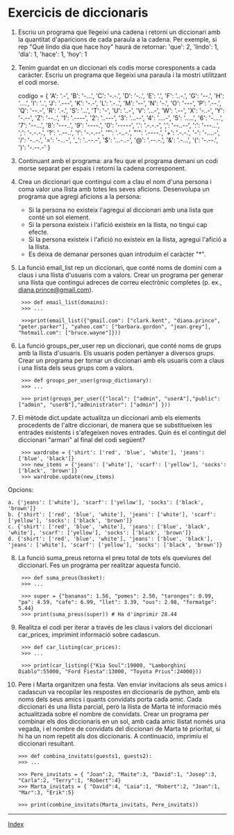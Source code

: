 # Exercicis de diccionaris

1. Escriu un programa que llegeixi una cadena i retorni un diccionari amb la quantitat d'aparicions de cada paraula a la cadena. Per exemple, si rep "Qué lindo día que hace hoy" haurà de  retornar: 'que': 2, 'lindo': 1, 'día': 1, 'hace': 1, 'hoy': 1

2. Tenim guardat en un diccionari els codis morse coresponents a cada caràcter. Escriu un programa que llegeixi una paraula i la mostri utilitzant el codi morse.

	codigo = {
	    'A': '.-',     'B': '-...',    'C': '-.-.',
	    'D': '-..',    'E': '.',       'F': '..-.',
	    'G': '--.',    'H': '....',    'I': '..',
	    'J': '.---',   'K': '-.-',     'L': '.-..',
	    'M': '--',     'N': '-.',      'O': '---',
	    'P': '.--.',   'Q': '--.-',    'R': '.-.',
	    'S': '...',    'T': '-',       'U': '..-',
	    'V': '...-',   'W': '.--',     'X': '-..-',
	    'Y': '-.--',   'Z': '--..',    '1': '.----',
	    '2': '..---',  '3': '...--',   '4': '....-',
	    '5': '.....',  '6': '-....',   '7': '--...',
	    '8': '---..',  '9': '----.',   '0': '-----',
	    '.': '.-.-.-', ',': '--..--',  ':': '---...',
	    ';': '-.-.-.', '?': '..--..',  '!': '-.-.--',
	    '"': '.-..-.', "'": '.----.',  '+': '.-.-.',
	    '-': '-....-', '/': '-..-.',   '=': '-...-',
	    '_': '..--.-', '$': '...-..-', '@': '.--.-.',
	    '&': '.-...',  '(': '-.--.',   ')': '-.--.-'
	}	


3. Continuant amb el programa: ara feu que el programa demani un codi morse separat per espais i retorni la cadena corresponent.

4. Crea un diccionari que contingui com a clau el nom d'una persona i coma valor una llista amb totes les seves aficions.  Desenvolupa un programa que agregi aficions a la persona:
    * Si la persona no existeix l'agregui al diccionari amb una lista que conté un sol element.
    * Si la persona existeix i l'afició existeix en la llista, no tingui cap efecte.
    * Si la persona existeix i l'afició no existeix en la llista, agregui l'afició a la llista.
	* Es deixa de demanar persones quan introduim el caràcter "*".

5. La funció email_list rep un diccionari, que conté noms de domini com a claus i una llista d'usuaris com a valors. Crear un programa per generar una llista que contingui adreces de correu electrònic completes (p. ex., diana.prince@gmail.com).

		>>> def email_list(domains):
		>>> ...

		>>>print(email_list({"gmail.com": ["clark.kent", "diana.prince", "peter.parker"], "yahoo.com": ["barbara.gordon", "jean.grey"], "hotmail.com": ["bruce.wayne"]}))


6. La funció groups_per_user rep un diccionari, que conté noms de grups amb la llista d'usuaris. Els usuaris poden pertànyer a diversos grups. Crear un programa per tornar un diccionari amb els usuaris com a claus i una llista dels seus grups com a valors.

		>>> def groups_per_user(group_dictionary):
		>>> ...

		>>> print(groups_per_user({"local": ["admin", "userA"],"public":  ["admin", "userB"],"administrator": ["admin"] }))


7. El mètode dict.update actualitza un diccionari amb els elements procedents de l'altre diccionari, de manera que se substitueixen les entrades existents i s'afegeixen noves entrades. Quin és el contingut del diccionari "armari" al final del codi següent?

		>>> wardrobe = {'shirt': ['red', 'blue', 'white'], 'jeans': ['blue', 'black']}
		>>> new_items = {'jeans': ['white'], 'scarf': ['yellow'], 'socks': ['black', 'brown']}
		>>> wardrobe.update(new_items)

Opcions:

	a. {'jeans': ['white'], 'scarf': ['yellow'], 'socks': ['black', 'brown']}
	b. {'shirt': ['red', 'blue', 'white'], 'jeans': ['white'], 'scarf': ['yellow'], 'socks': ['black', 'brown']}
	c. {'shirt': ['red', 'blue', 'white'], 'jeans': ['blue', 'black', 'white'], 'scarf': ['yellow'], 'socks': ['black', 'brown']}
	d. {'shirt': ['red', 'blue', 'white'], 'jeans': ['blue', 'black'], 'jeans': ['white'], 'scarf': ['yellow'], 'socks': ['black', 'brown']}

8. La funció suma_preus retorna el preu total de tots els queviures del diccionari. Fes un programa per realitzar aquesta funció.

		>>> def suma_preus(basket):
		>>> ...

		>>> super = {"bananas": 1.56, "pomes": 2.50, "taronges": 0.99, "pa": 4.59, "cafe": 6.99, "llet": 3.39, "ous": 2.98, "formatge": 5.44}
		>>> print(suma_preus(super)) # Ha d'imprimir 28.44


9. Realitza el codi per iterar a través de les claus i valors del diccionari car_prices, imprimint informació sobre cadascun.

		>>> def car_listing(car_prices):
		>>> ...
	
		>>> print(car_listing({"Kia Soul":19000, "Lamborghini Diablo":55000, "Ford Fiesta":13000, "Toyota Prius":24000}))

10. Pere i Marta organitzen una festa. Van enviar invitacions als seus amics i cadascun va recopilar les respostes en diccionaris de python, amb els noms dels seus amics i quants convidats porta cada amic. Cada diccionari és una llista parcial, però la llista de Marta té informació més actualitzada sobre el nombre de convidats. Crear un programa per combinar els dos diccionaris en un sol, amb cada amic llistat només una vegada, i el nombre de convidats del diccionari de Marta té prioritat, si hi ha un nom repetit als dos diccionaris. A continuació, imprimiu el diccionari resultant.

		>>> def combina_invitats(guests1, guests2):
		>>> ...

		>>> Pere_invitats = { "Joan":2, "Maite":3, "David":1, "Josep":3, "Carla":2, "Terry":1, "Robert":4}
		>>> Marta_invitats = { "David":4, "Laia":1, "Robert":2, "Joan":1, "Mar":3, "Erik":5}

		>>> print(combine_invitats(Marta_invitats, Pere_invitats))

***
[Index](../../../README.md)
